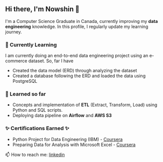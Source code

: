 ## Hi there, I'm Nowshin 👋

I'm a Computer Science Graduate in Canada, currently improving my **data engineering** knowledge. In this profile, I regularly update my learning journey. 

### 🔭 Currently Learning 
I am currently doing an end-to-end data engineering project using an e-commerce dataset. So, far I have 
- Created the data model (ERD) through analyzing the dataset
- Created a database following the ERD and loaded the data using PostgreSQL


### 🌱 Learned so far 
- Concepts and implementation of **ETL** (Extract, Transform, Load) using Python and SQL scripts. 
- Deploying data pipeline on **Airflow** and **AWS S3**
  

### ✨ Certifications Earned  ✨
- Python Project for Data Engineering (IBM) - [Coursera](https://coursera.org/share/a9b65d2fff98e599c28b26b32bb67538)
- Preparing Data for Analysis with Microsoft Excel - [Coursera](https://www.coursera.org/account/accomplishments/verify/5K993KFCAUH8?utm_source=link&utm_medium=certificate&utm_content=cert_image&utm_campaign=sharing_cta&utm_product=course)

📫 How to reach me: [linkedin](https://www.linkedin.com/in/nna01/) 




<!--
**nna01/nna01** is a ✨ _special_ ✨ repository because its `README.md` (this file) appears on your GitHub profile.

[![Nowshin's GitHub stats](https://github-readme-stats.vercel.app/api?username=nna01)](https://github.com/nna01/github-readme-stats)


Here are some ideas to get you started:

- 🔭 I’m currently working on ...
- 🌱 I’m currently learning ...
- 👯 I’m looking to collaborate on ...
- 🤔 I’m looking for help with ...
- 💬 Ask me about ...
- 📫 How to reach me: ...
- 😄 Pronouns: ...
- ⚡ Fun fact: ...
-->
